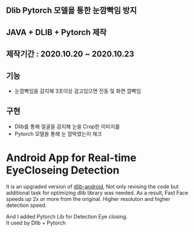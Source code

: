 

## Dlib Pytorch 모델을 통한 눈깜빡임 방지
## JAVA + DLIB + Pytorch 제작
## 제작기간 : 2020.10.20 ~ 2020.10.23

## 기능
- 눈깜빡임을 감지해 3초이상 감고있으면 진동 및 화면 깜빡임

## 구현
- Dlib를 통해 얼굴을 감지해 눈을 Crop한 이미지를 
- Pytorch 모델을 통해 눈 깜박였는지 체크 


# Android App for Real-time EyeCloseing Detection

It is an upgraded version of [dlib-android](https://github.com/tzutalin/dlib-android), Not only revising the code but additional task for optimizing dlib library was needed. 
As a result, Fast Face speeds up 2x or more from the original. Higher resoluton and higher detection speed.<br />

And I added Pytorch Lib for Detection Eye closing.<br />
It used by Dlib + Pytorch<br />
<br />
